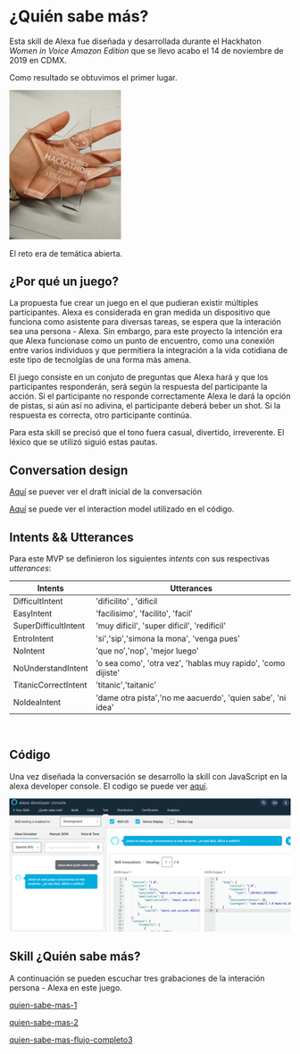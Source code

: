 # ¿Quién sabe más?

Esta skill de Alexa fue diseñada y desarrollada durante el Hackhaton *Women in Voice Amazon Edition* que se llevo acabo el 14 de noviembre de 2019 en CDMX.

Como resultado se obtuvimos el primer lugar.

<p  align="left">
<img src="./assets/images/hackathon-women-in-voice.jpg"  width="200"/>
</p>
El reto era de temática abierta.

## ¿Por qué un juego?

La propuesta fue crear un juego en el que pudieran existir múltiples participantes. Alexa es considerada en gran medida un dispositivo que funciona como asistente para diversas tareas, se espera que la interación sea una persona - Alexa. Sin embargo, para este proyecto la intención era que Alexa funcionase como un punto de encuentro, como una conexión entre varios individuos y que permitiera la integración a la vida cotidiana de este tipo de tecnolgías de una forma más amena.

El juego consiste en un conjuto de preguntas que Alexa hará y que los participantes responderán, será según la respuesta del participante la acción. Si el participante no responde correctamente Alexa le dará la opción de pistas, si aún así no adivina, el participante deberá beber un shot. Si la respuesta es correcta, otro participante continúa.

Para esta skill se precisó que el tono fuera casual, divertido, irreverente. El léxico que se utilizó siguió estas pautas.  

## Conversation design

[Aquí]() se puever ver el draft inicial de la conversación

[Aquí](https://github.com/sofiamejiamuro/quien-sabe-mas/blob/master/model.json) se puede ver el interaction model utilizado en el código.


## Intents && Utterances 

Para este MVP se definieron los siguientes *intents* con sus respectivas *utterances*:

| Intents                     |      Utterances |
|-----------------------------|-----------------|
| DifficultIntent             |'dificilito' , 'dificil
|EasyIntent                   |'facilisimo', 'facilito', 'facil'
|SuperDifficultIntent         |'muy dificil', 'super dificil', 'redificil'
|EntroIntent                  |'si','sip','simona la mona', 'venga pues'
|NoIntent                     | 'que no','nop', 'mejor luego'
|NoUnderstandIntent           |'o sea como', 'otra vez', 'hablas muy rapido', 'como dijiste'
|TitanicCorrectIntent         | 'titanic','taitanic'
|NoIdeaIntent                 | 'dame otra pista','no me aacuerdo', 'quien sabe', 'ni idea'


 

## Código

Una vez diseñada la conversación se desarrollo la skill con JavaScript en la alexa developer console. El codigo se puede ver [aquí](https://github.com/sofiamejiamuro/quien-sabe-mas/blob/master/index.js).

<img src="./assets/images/alexa-developer-console.png"  width="800"/>

## Skill ¿Quién sabe más?

A continuación se pueden escuchar tres grabaciones de la interación persona - Alexa en este juego.

[quien-sabe-mas-1](https://drive.google.com/file/d/1G6whs9w3o9X2dfRzhWdMqKMtC2pCrWr7/view?usp=sharing)

[quien-sabe-mas-2](https://drive.google.com/file/d/1mlnS5H1P6Uvk2m9o2MDq9NQu7c1jf4Nx/view?usp=sharing)

[quien-sabe-mas-flujo-completo3](https://drive.google.com/file/d/1KZPo8ieuZu4QUOZTT92pIaRqigW4anCt/view?usp=sharing)